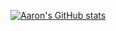 [![Aaron's GitHub stats](https://github-readme-stats-two-zeta-46.vercel.app/api?username=aaronmboyd&include_all_commits=true&show=prs_merged_percentage&theme=blue-green&rank_icon=default&custom_title=aaronmboyd)](https://github-readme-stats-two-zeta-46.vercel.app/api?username=aaronmboyd)
